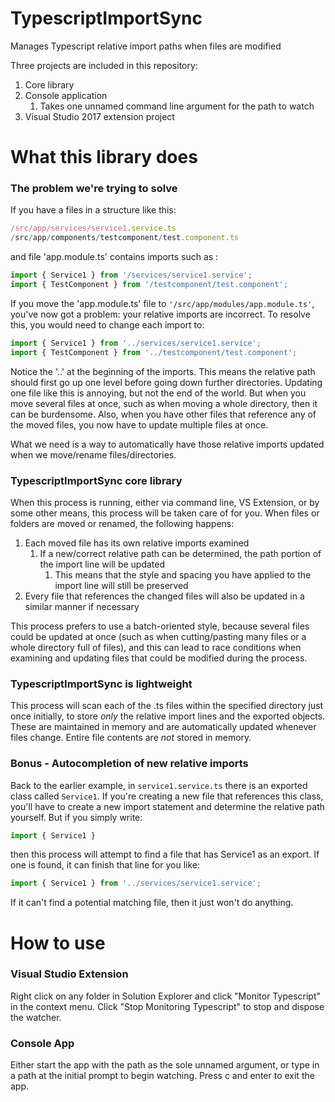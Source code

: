 # TypescriptImportSync
Manages Typescript relative import paths when files are modified

Three projects are included in this repository:
1. Core library
2. Console application
    1. Takes one unnamed command line argument for the path to watch
3. Visual Studio 2017 extension project


# What this library does

### The problem we're trying to solve

If you have a files in a structure like this: <br/>
 ```/src/app/app.module.ts
 /src/app/services/service1.service.ts
 /src/app/components/testcomponent/test.component.ts
 ```

and file 'app.module.ts' contains imports such as :
```typescript
import { Service1 } from '/services/service1.service';
import { TestComponent } from '/testcomponent/test.component';
```

If you move the 'app.module.ts' file to `'/src/app/modules/app.module.ts'`, you've now got a problem: your relative imports are incorrect. To resolve this, you would need to change each import to:<br/>
```typescript
import { Service1 } from '../services/service1.service';
import { TestComponent } from '../testcomponent/test.component';
```

Notice the '..' at the beginning of the imports. This means the relative path should first go up one level before going down further directories. Updating one file like this is annoying, but not the end of the world. But when you move several files at once, such as when moving a whole directory, then it can be burdensome. Also, when you have other files that reference any of the moved files, you now have to update multiple files at once.

What we need is a way to automatically have those relative imports updated when we move/rename files/directories.

### TypescriptImportSync core library

When this process is running, either via command line, VS Extension, or by some other means, this process will be taken care of for you. 
When files or folders are moved or renamed, the following happens:
1. Each moved file has its own relative imports examined
    1. If a new/correct relative path can be determined, the path portion of the import line will be updated
        1. This means that the style and spacing you have applied to the import line will still be preserved
2. Every file that references the changed files will also be updated in a similar manner if necessary

This process prefers to use a batch-oriented style, because several files could be updated at once (such as when cutting/pasting many files or a whole directory full of files), and this can lead to race conditions when examining and updating files that could be modified during the process.

### TypescriptImportSync is lightweight

This process will scan each of the .ts files within the specified directory just once initially, to store *only* the relative import lines and the exported objects. These are maintained in memory and are automatically updated whenever files change. Entire file contents are *not* stored in memory.

### Bonus - Autocompletion of new relative imports

Back to the earlier example, in `service1.service.ts` there is an exported class called `Service1`. If you're creating a new file that references this class, you'll have to create a new import statement and determine the relative path yourself. But if you simply write:
```typescript
import { Service1 }
```
then this process will attempt to find a file that has Service1 as an export. If one is found, it can finish that line for you like:
```typescript
import { Service1 } from '../services/service1.service';
```
If it can't find a potential matching file, then it just won't do anything.

# How to use

### Visual Studio Extension
Right click on any folder in Solution Explorer and click "Monitor Typescript" in the context menu. Click "Stop Monitoring Typescript" to stop and dispose the watcher.

### Console App
Either start the app with the path as the sole unnamed argument, or type in a path at the initial prompt to begin watching. Press c and enter to exit the app.

